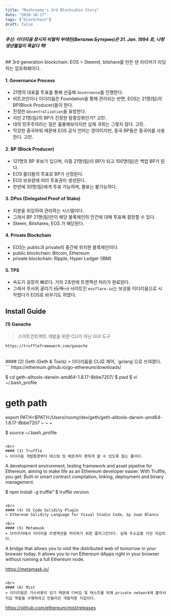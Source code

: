 ```yaml
---
title: "Mushroomy's 3rd Blockcahin Story"
date: "2018-10-17"
tags: ["blockchain"]
draft: false
---
```

***추신: 이더리움 창시자 비탈릭 부테린(Виталик Бутерин)은 31. Jan. 1994 로, 나랑 생년월일이 똑같다 헉!***

<br>
## 3rd generation blockchain: EOS
> Steemit, bitshare를 만든 댄 라리머가 리딩하는 암호화폐이다.

#### 1. Governance Process
- 21명의 대표를 투표를 통해 선출해 `Governance`를 진행한다.
- 비트코인이나 이더리움은 Foundation을 통해 관리되는 반면, EOS는 21명(팀)의 BP(Block Producer)들이 한다.
- 진정한 `Decentralization`을 표방한다.
- 지만 21명(팀)의 BP가 진정한 탈중앙화인가? 고민.
- 대의 민주주의라는 점은 훌륭해보이지만 실제 국회는 그렇지 않다. 고민.
- 막강한 중국파워 때문에 EOS 공식 언어는 영어이지만, 중국 BP들은 중국어를 사용한다. 고민.

#### 2. BP (Block Producer)
- 121명의 BP 후보가 있으며, 이중 21명(팀)이 BP가 되고 100명(팀)은 백업 BP가 된다.
- EOS 홀더들의 투표로 BP가 선정된다.
- EOS 보유량에 따라 투표권이 생성된다.
- 한번에 30명(팀)에게 투표 가능하며, 몰표는 불가능하다.

#### 3. DPos (Delegated Proof of Stake)
- 지분을 위임하여 관리하는 시스템이다.
- 그래서 BP 21명(팀)만이 해당 블록체인의 안건에 대해 투표해 결정할 수 있다.
- Steem, Bitshares, EOS 가 해당된다.

#### 4. Private Blockchain
- EOS는 public과 private의 중간에 위치한 블록체인이다.
- public blockchain: Bitcoin, Ethereum
- private blockchain: Ripple, Hyper Ledger (IBM)

#### 5. TPS
- 속도가 굉장히 빠르다. 거의 2초만에 트랜잭션 처리가 완료된다.
- 그래서 주사위 굴리기 ~~(도박...)~~ 사이트인 `eosflare.io`는 보상을 이더리움으로 시작했다가 EOS로 바꾸기도 하였다.

## Install Guide
#### (1) Ganache
> 스마트컨트랙트 개발을 위한 CLI가 아닌 GUI 도구
```
https://truffleframework.com/ganache
```
<br>
#### (2) Geth (Geth & Tools)
> 이더리움을 CLI로 제어, `golang`으로 쓰여졌다.
```
https://ethereum.github.io/go-ethereum/downloads/

$ cd geth-alltools-darwin-amd64-1.8.17-8bbe7207/
$ pwd
$ vi ~/.bash_profile

# geth path
export PATH=$PATH:/Users/roomy/dev/geth/geth-alltools-darwin-amd64-1.8.17-8bbe7207
~
~
~

$ source ~/.bash_profile
```

<br>
#### (3) Truffle
> 이더리움 개발환경부터 테스팅 및 배포까지 편하게 할 수 있도록 돕는 툴이다.
```
A development environment, testing framework and asset pipeline for Ethereum, aiming to make life as an Ethereum developer easier. With Truffle, you get: Built-in smart contract compilation, linking, deployment and binary management.

$ npm  install  -g  truffle”
$ truffle version
```

<br>
#### (4) VS Code Solidity Plugin
> Ethereum Solidity Language for Visual Studio Code, by Juan Blanco

<br>
#### (5) Metamask
> 브라우저에서 이더리움 트랜잭션을 처리하기 위한 플러그인이다. 실제 주소값을 가진 지갑이다.
```
A bridge that allows you to visit the distributed web of tomorrow in your browser today. It allows you to run Ethereum dApps right in your browser without running a full Ethereum node.

https://metamask.io/
```

<br>
#### (6) Mist
> 이더리움은 가스비용이 있기 때문에 디버깅 및 테스트를 위해 private network에 붙어서 지갑 역할을 수행하려고 만들어진 개발자용 지갑이다.
```
https://github.com/ethereum/mist/releases
```
